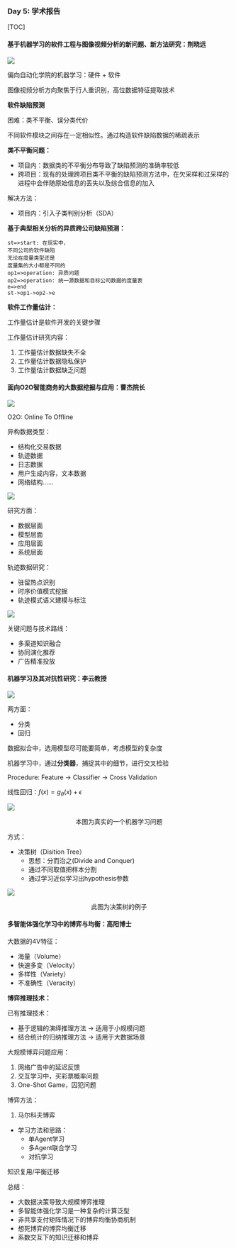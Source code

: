 



### Day 5: 学术报告

[TOC]

#### 基于机器学习的软件工程与图像视频分析的新问题、新方法研究：荆晓远

![](img/Day5/IMG_0475.JPG)

偏向自动化学院的机器学习：硬件 + 软件

图像视频分析方向聚焦于行人重识别，高位数据特征提取技术

**软件缺陷预测**

困难：类不平衡、误分类代价

不同软件模块之间存在一定相似性。通过构造软件缺陷数据的稀疏表示

**类不平衡问题：**

- 项目内：数据类的不平衡分布导致了缺陷预测的准确率较低
- 跨项目：现有的处理跨项目类不平衡的缺陷预测方法中，在欠采样和过采样的进程中会伴随原始信息的丢失以及综合信息的加入

解决方法：

- 项目内：引入子类判别分析（SDA）

**基于典型相关分析的异质跨公司缺陷预测：**

```flow
st=>start: 在现实中，
不同公司的软件缺陷
无论在度量类型还是
度量集的大小都是不同的
op1=>operation: 异质问题
op2=>operation: 统一源数据和目标公司数据的度量表
e=>end
st->op1->op2->e
```

**软件工作量估计：**

工作量估计是软件开发的关键步骤

工作量估计研究内容：

1. 工作量估计数据缺失不全
2. 工作量估计数据隐私保护
3. 工作量估计数据缺乏问题

#### 面向O2O智能商务的大数据挖掘与应用：曹杰院长

![](img/Day5/IMG_0478.JPG)

O2O: Online To Offline

异构数据类型：

- 结构化交易数据
- 轨迹数据
- 日志数据
- 用户生成内容，文本数据
- 网络结构......

![](img/Day5/IMG_0479.JPG)

研究方面：

- 数据层面
- 模型层面
- 应用层面
- 系统层面

轨迹数据研究：

- 驻留热点识别
- 时序价值模式挖掘
- 轨迹模式语义建模与标注

![](img/Day5/IMG_0476.JPG)

关键问题与技术路线：

- 多渠道知识融合
- 协同演化推荐
- 广告精准投放

#### 机器学习及其对抗性研究：李云教授

![](img/Day5/IMG_0483.JPG)

两方面：

- 分类
- 回归

数据拟合中，选用模型尽可能要简单，考虑模型的复杂度

机器学习中，通过**分类器**，捕捉其中的细节，进行交叉检验

Procedure: Feature -> Classifier -> Cross Validation

线性回归：$f(x) = g_{\theta}(x) + \epsilon$

![](img/Day5/IMG_0485.JPG)

<center>本图为真实的一个机器学习问题</center>

方式：

- 决策树（Disition Tree）
  - 思想：分而治之(Divide and Conquer)
  - 通过不同取值把样本分割
  - 通过学习近似学习出hypothesis参数

![](img/Day5/IMG_0488.JPG)

<center>此图为决策树的例子</center>

#### 多智能体强化学习中的博弈与均衡：高阳博士

大数据的4V特征：

- 海量（Volume）
- 快速多变（Velocity）
- 多样性（Variety）
- 不准确性（Veracity）

**博弈推理技术：**

已有推理技术：

- 基于逻辑的演绎推理方法 -> 适用于小规模问题
- 结合统计的归纳推理方法 -> 适用于大数据场景

大规模博弈问题应用：

1. 网络广告中的延迟反馈
2. 交互学习中，买彩票概率问题
3. One-Shot Game，囚犯问题

博弈方法：

1. 马尔科夫博弈

- 学习方法和思路：
  - 单Agent学习
  - 多Agent联合学习
  - 对抗学习

知识复用/平衡迁移

总结：

- 大数据决策导致大规模博弈推理
- 多智能体强化学习是一种复杂的计算泛型
- 非共享支付矩阵情况下的博弈均衡协商机制
- 想死博弈的博弈均衡迁移
- 系数交互下的知识迁移和博弈

